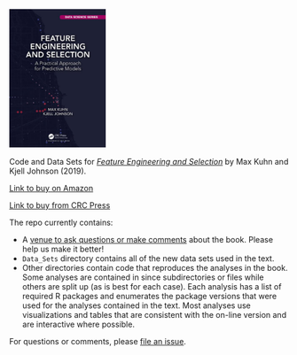 <div style="left;"><IMG HEIGHT="250" WIDTH="174" SRC="cover.jpg"></div>


Code and Data Sets for [_Feature Engineering and Selection_](https://bookdown.org/max/FES/) by Max Kuhn and Kjell Johnson (2019). 


[Link to buy on Amazon](https://www.amazon.com/gp/product/1138079227/ref=as_li_tl?ie=UTF8&tag=apm0a-20&camp=1789&creative=9325&linkCode=as2&creativeASIN=1138079227&linkId=c801e78acfc3bc022dbed02af4851962)

[Link to buy from CRC Press](https://www.crcpress.com/Feature-Engineering-and-Selection-A-Practical-Approach-for-Predictive-Models/Kuhn-Johnson/p/book/9781138079229)

The repo currently contains:

* A [venue to ask questions or make comments](https://github.com/topepo/FES/issues) about the book. Please help us make it better!
* `Data_Sets` directory contains all of the new data sets used in the text. 
* Other directories contain code that reproduces the analyses in the book. Some analyses are contained in since subdirectories or files while others are split up (as is best for each case). Each analysis has a list of required R packages and enumerates the package versions that were used for the analyses contained in the text. Most analyses use visualizations and tables that are consistent with the on-line version and are interactive where possible. 

For questions or comments, please [file an issue](https://github.com/topepo/FES/issues).  